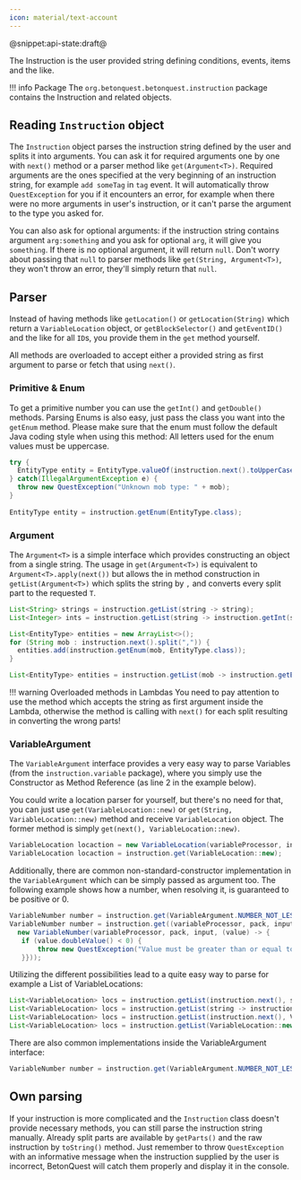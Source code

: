 ```yaml
---
icon: material/text-account
---
```

@snippet:api-state:draft@

The Instruction is the user provided string defining conditions, events, items and the like.

!!! info Package
    The `org.betonquest.betonquest.instruction` package contains the Instruction and related objects.

## Reading `Instruction` object
The `Instruction` object parses the instruction string defined by the user and splits it into arguments.
You can ask it for required arguments one by one with `next()` method or a parser method like `get(Argument<T>)`.
Required arguments are the ones specified at the very beginning of an instruction string, for example `add someTag` in `tag` event.
It will automatically throw `QuestException` for you if it encounters an error,
for example when there were no more arguments in user's instruction, or it can't parse the argument to the type you asked for.

You can also ask for optional arguments: if the instruction string contains argument `arg:something`
and you ask for optional `arg`, it will give you `something`. If there is no optional argument, it will return `null`.
Don't worry about passing that `null` to parser methods like `get(String, Argument<T>)`,
they won't throw an error, they'll simply return that `null`.

## Parser

Instead of having methods like `getLocation()` or `getLocation(String)` which return a `VariableLocation` object,
or `getBlockSelector()` and `getEventID()` and the like for all `ID`s, you provide them in the `get` method yourself.

All methods are overloaded to accept either a provided string as first argument to parse or fetch that using `next()`.

### Primitive & Enum

To get a primitive number you can use the `getInt()` and `getDouble()` methods.
Parsing Enums is also easy, just pass the class you want into the `getEnum` method.
Please make sure that the enum must follow the default Java coding style when using this method:
All letters used for the enum values must be uppercase.

```JAVA title="Own parsing vs. getEnum(Enum)"
try {
  EntityType entity = EntityType.valueOf(instruction.next().toUpperCase(Locale.ROOT));
} catch(IllegalArgumentException e) {
  throw new QuestException("Unknown mob type: " + mob);
}
  
EntityType entity = instruction.getEnum(EntityType.class);
```

### Argument

The `Argument<T>` is a simple interface which provides constructing an object from a single string.
The usage in `get(Argument<T>)` is equivalent to `Argument<T>.apply(next())` but allows the in method construction
in `getList(Argument<T>)` which splits the string by `,` and converts every split part to the requested `T`.

```JAVA title="Getting a List of Primitives"
List<String> strings = instruction.getList(string -> string);
List<Integer> ints = instruction.getList(string -> instruction.getInt(string, 0));
```

```JAVA title="Own parsing vs. getList(Argument)"
List<EntityType> entities = new ArrayList<>();
for (String mob : instruction.next().split(",")) {
  entities.add(instruction.getEnum(mob, EntityType.class));
}

List<EntityType> entities = instruction.getList(mob -> instruction.getEnum(mob, EntityType.class));
```
!!! warning Overloaded methods in Lambdas
    You need to pay attention to use the method which accepts the string as first argument inside the Lambda,
    otherwise the method is calling with `next()` for each split resulting in converting the wrong parts!

### VariableArgument

The `VariableArgument` interface provides a very easy way to parse Variables (from the `instruction.variable` package),
where you simply use the Constructor as Method Reference (as line 2 in the example below).

You could write a location parser for yourself, but there's no need for that,
you can just use `get(VariableLocation::new)` or `get(String, VariableLocation::new)` method and receive `VariableLocation` object.
The former method is simply `get(next(), VariableLocation::new)`.

```JAVA title="Own parsing vs. get(VariableArgument)"
VariableLocation locaction = new VariableLocation(variableProcessor, instruction.getPackage(), instruction.next());
VariableLocation locaction = instruction.get(VariableLocation::new);
```

Additionally, there are common non-standard-constructor implementation in the `VariableArgument` which can be 
simply passed as argument too.
The following example shows how a number, when resolving it, is guaranteed to be positive or 0.

```JAVA title="Example for number validation"
VariableNumber number = instruction.get(VariableArgument.NUMBER_NOT_LESS_THAN_ZERO);
VariableNumber number = instruction.get((variableProcessor, pack, input) ->
  new VariableNumber(variableProcessor, pack, input, (value) -> {
   if (value.doubleValue() < 0) {
       throw new QuestException("Value must be greater than or equal to 0: " + value);
   }}));
```

Utilizing the different possibilities lead to a quite easy way to parse for example a List of VariableLocations:

```JAVA title="Equivalant calls"
List<VariableLocation> locs = instruction.getList(instruction.next(), string -> instruction.get(string, VariableLocation::new)); 
List<VariableLocation> locs = instruction.getList(string -> instruction.get(string, VariableLocation::new)); 
List<VariableLocation> locs = instruction.getList(instruction.next(), VariableLocation::new); 
List<VariableLocation> locs = instruction.getList(VariableLocation::new); 
```

There are also common implementations inside the VariableArgument interface:
```JAVA title="Number above 0"
VariableNumber number = instruction.get(VariableArgument.NUMBER_NOT_LESS_THAN_ONE);
```

## Own parsing

If your instruction is more complicated and the `Instruction` class doesn't provide necessary methods,
you can still parse the instruction string manually.
Already split parts are available by `getParts()` and the raw instruction by `toString()` method.
Just remember to throw `QuestException` with an informative message when the instruction supplied by the user is 
incorrect,  BetonQuest will catch them properly and display it in the console.
